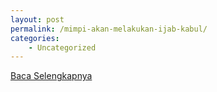 ```yaml
---
layout: post
permalink: /mimpi-akan-melakukan-ijab-kabul/
categories:
    - Uncategorized
---
```


[Baca Selengkapnya](/05)